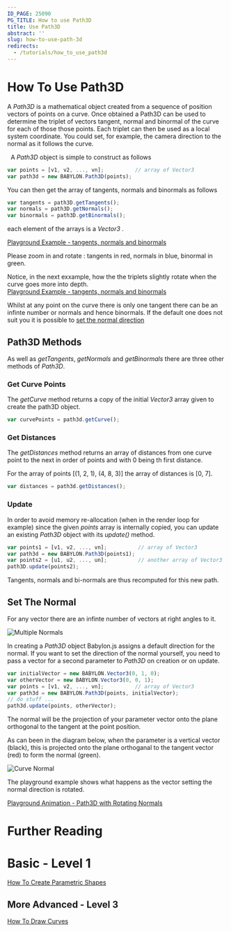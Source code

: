 ```yaml
---
ID_PAGE: 25090
PG_TITLE: How to use Path3D
title: Use Path3D
abstract: ''
slug: how-to-use-path-3d
redirects:
  - /tutorials/how_to_use_path3d
---
```


# How To Use Path3D

A _Path3D_ is a mathematical object created from a sequence of position vectors of points on a curve. Once obtained a Path3D can be used to determine the triplet of vectors tangent, normal and binormal of the curve for each of those those points. Each triplet can then be used as a local system coordinate. You could set, for example, the camera direction to the normal as it follows the curve.

  
A _Path3D_ object is simple to construct as follows

```javascript
var points = [v1, v2, ..., vn];          // array of Vector3
var path3d = new BABYLON.Path3D(points);
```

You can then get the array of tangents, normals and binormals as follows

```javascript
var tangents = path3D.getTangents();
var normals = path3D.getNormals();
var binormals = path3D.getBinormals();
```

each element of the arrays is a _Vector3_ .

[Playground Example - tangents, normals and binormals](https://www.babylonjs-playground.com/#2DLXYB#0)

Please zoom in and rotate : tangents in red, normals in blue, binormal in green.  

Notice, in the next exxample, how the the triplets slightly rotate when the curve goes more into depth.  
[Playground Example - tangents, normals and binormals](https://www.babylonjs-playground.com/#2DLXYB#1)

Whilst at any point on the curve there is only one tangent there can be an infinte number or normals and hence binormals. If the default one does not suit you it is possible to [set the normal direction](#set_the_normal)


## Path3D Methods

As well as _getTangents_, _getNormals_ and _getBinormals_ there are three other methods of _Path3D_.

### Get Curve Points

The _getCurve_ method returns a copy of the initial _Vector3_ array given to create the path3D object. 

```javascript
var curvePoints = path3d.getCurve();
```

### Get Distances

The _getDistances_ method returns an array of distances from one curve point to the next in order of points and with 0 being th first distance.

For the array of points [(1, 2, 1), (4, 8, 3)] the array of distances is [0, 7]. 

```javascript
var distances = path3d.getDistances();
```

### Update

In order to avoid memory re-allocation (when in the render loop for example) since the given _points_ array is internally copied, you can update an existing _Path3D_ object with its _update()_ method.

```javascript
var points1 = [v1, v2, ..., vn];          // array of Vector3
var path3d = new BABYLON.Path3D(points1);
var points2 = [u1, u2, ..., un];          // another array of Vector3
path3D.update(points2);
```
Tangents, normals and bi-normals are thus recomputed for this new path.

## Set The Normal

For any vector there are an infinte number of vectors at right angles to it. 

![Multiple Normals](/img/how_to/Mesh/tangentnormals.jpg)

In creating a _Path3D_ object Babylon.js assigns a default direction for the normal. If you want to set the direction of the normal yourself, you need to pass a vector for a second parameter to _Path3D_ on creation or on update.


```javascript
var initialVector = new BABYLON.Vector3(0, 1, 0);
var otherVector = new BABYLON.Vector3(0, 0, 1);
var points = [v1, v2, ..., vn];          // array of Vector3
var path3d = new BABYLON.Path3D(points, initialVector);
// do stuff ...
path3d.update(points, otherVector);
```

The normal will be the projection of your parameter vector onto the plane orthogonal to the tangent at the point position. 

As can been in the diagram below, when the parameter is a vertical vector (black), this is projected onto the plane orthoganal to the tangent vector (red) to form the normal (green).

![Curve Normal](/img/how_to/planenormal.jpg)

The playground example shows what happens as the vector setting the normal direction is rotated.

[Playground Animation - Path3D with Rotating Normals](https://www.babylonjs-playground.com/#8ICWNU)


# Further Reading

# Basic - Level 1
[How To Create Parametric Shapes](/how-to/mesh/parametric-shapes)

## More Advanced - Level 3
[How To Draw Curves](/how-to/mesh/how-to-use-curve-3) 